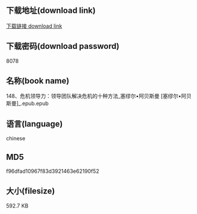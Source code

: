 ## 下载地址(download link)
[下载链接 download link](https://voluble-croquembouche-d321dc.netlify.app/?s=148%E3%80%81%E5%8D%B1%E6%9C%BA%E9%A2%86%E5%AF%BC%E5%8A%9B%EF%BC%9A%E9%A2%86%E5%AF%BC%E5%9B%A2%E9%98%9F%E8%A7%A3%E5%86%B3%E5%8D%B1%E6%9C%BA%E7%9A%84%E5%8D%81%E7%A7%8D%E6%96%B9%E6%B3%95_%E5%A1%9E%E7%BC%AA%E5%B0%94%E2%80%A2%E9%98%BF%E8%B4%9D%E6%96%AF%E6%9B%BC+%5B%E5%A1%9E%E7%BC%AA%E5%B0%94%E2%80%A2%E9%98%BF%E8%B4%9D%E6%96%AF%E6%9B%BC%5D_.epub)

## 下载密码(download password)
8078

## 名称(book name)
148、危机领导力：领导团队解决危机的十种方法_塞缪尔•阿贝斯曼 [塞缪尔•阿贝斯曼]_.epub.epub

## 语言(language)
chinese

## MD5
f96dfad10967f83d3921463e62190f52

## 大小(filesize)
592.7 KB
